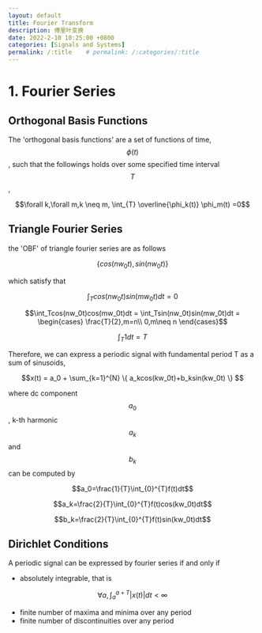 ```yaml
---
layout: default
title: Fourier Transform
description: 傅里叶变换
date: 2022-2-10 10:25:00 +0800
categories: [Signals and Systems]
permalink: /:title    # permalink: /:categories/:title
---
```


# 1. Fourier Series

## Orthogonal Basis Functions

The 'orthogonal basis functions' are a set of functions of time, $$\phi(t)$$, such that the followings holds over some specified time interval $$T$$,

$$\forall k,\forall m,k \neq m, \int_{T} \overline{\phi_k(t)} \phi_m(t) =0$$

## Triangle Fourier Series

the 'OBF' of triangle fourier series are as follows

$$\{cos(nw_0t),sin(nw_0t)\}$$

which satisfy that

$$\int_Tcos(nw_0t)sin(mw_0t)dt = 0$$

$$\int_Tcos(nw_0t)cos(mw_0t)dt = \int_Tsin(nw_0t)sin(mw_0t)dt = \begin{cases} \frac{T}{2},m=n\\ 0,m\neq n \end{cases}$$

$$\int_T1dt=T$$

Therefore, we can express a periodic signal with fundamental period T as a sum of sinusoids,

$$x(t) = a_0 + \sum_{k=1}^{N} \{ a_kcos(kw_0t)+b_ksin(kw_0t) \} $$

where dc component $$a_0$$ , k-th harmonic $$a_k$$ and $$b_k$$ can be computed by

$$a_0=\frac{1}{T}\int_{0}^{T}f(t)dt$$

$$a_k=\frac{2}{T}\int_{0}^{T}f(t)cos(kw_0t)dt$$

$$b_k=\frac{2}{T}\int_{0}^{T}f(t)sin(kw_0t)dt$$

## Dirichlet Conditions

A periodic signal can be expressed by fourier series if and only if

* absolutely integrable, that is

$$\forall a,\int_a^{a+T}|x(t)|dt<\infty$$

* finite number of maxima and minima over any period
* finite number of discontinuities over any period